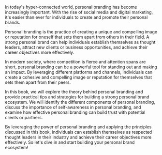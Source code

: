 
In today's hyper-connected world, personal branding has become increasingly important. With the rise of social media and digital marketing, it's easier than ever for individuals to create and promote their personal brands.

Personal branding is the practice of creating a unique and compelling image or reputation for oneself that sets them apart from others in their field. A strong personal brand can help individuals establish themselves as thought leaders, attract new clients or business opportunities, and achieve their career objectives more effectively.

In modern society, where competition is fierce and attention spans are short, personal branding can be a powerful tool for standing out and making an impact. By leveraging different platforms and channels, individuals can create a cohesive and compelling image or reputation for themselves that sets them apart from their peers.

In this book, we will explore the theory behind personal branding and provide practical tips and strategies for building a strong personal brand ecosystem. We will identify the different components of personal branding, discuss the importance of self-awareness in personal branding, and examine how effective personal branding can build trust with potential clients or partners.

By leveraging the power of personal branding and applying the principles discussed in this book, individuals can establish themselves as respected thought leaders in their industry and achieve their career objectives more effectively. So let's dive in and start building your personal brand ecosystem!

